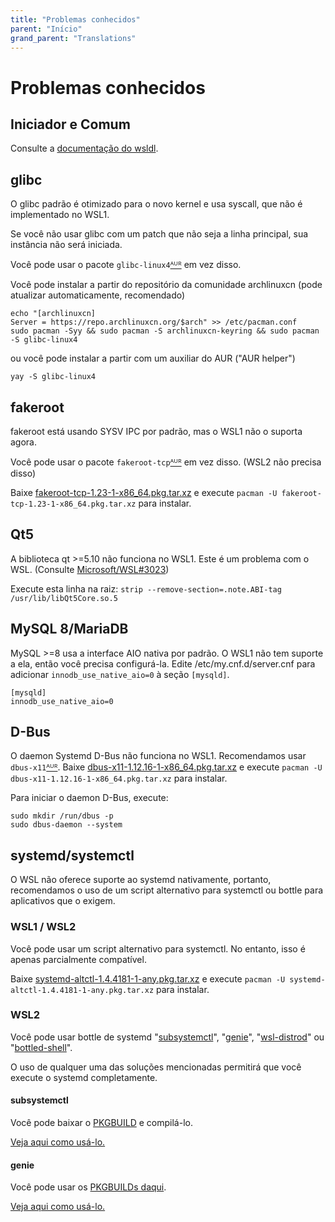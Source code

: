 ```yaml
---
title: "Problemas conhecidos"
parent: "Início"
grand_parent: "Translations"
---
```

# Problemas conhecidos

## Iniciador e Comum
Consulte a [documentação do wsldl](https://git.io/wsldl-doc).

## glibc
O glibc padrão é otimizado para o novo kernel e usa syscall, que não é implementado no WSL1.

Se você não usar glibc com um patch que não seja a linha principal, sua instância não será iniciada.

Você pode usar o pacote `glibc-linux4`[ᴬᵁᴿ](https://aur.archlinux.org/packages/glibc-linux4) em vez disso.

Você pode instalar a partir do repositório da comunidade archlinuxcn (pode atualizar automaticamente, recomendado)
```
echo "[archlinuxcn]
Server = https://repo.archlinuxcn.org/$arch" >> /etc/pacman.conf
sudo pacman -Syy && sudo pacman -S archlinuxcn-keyring && sudo pacman -S glibc-linux4
```
ou você pode instalar a partir com um auxiliar do AUR ("AUR helper")
```
yay -S glibc-linux4
```

## fakeroot
fakeroot está usando SYSV IPC por padrão, mas o WSL1 não o suporta agora.

Você pode usar o pacote `fakeroot-tcp`[ᴬᵁᴿ](https://aur.archlinux.org/packages/fakeroot-tcp/) em vez disso. (WSL2 não precisa disso)

Baixe [fakeroot-tcp-1.23-1-x86_64.pkg.tar.xz](https://github.com/yuk7/arch-prebuilt/releases/download/18082100/fakeroot-tcp-1.23-1-x86_64.pkg.tar.xz) e execute ```pacman -U fakeroot-tcp-1.23-1-x86_64.pkg.tar.xz``` para instalar.

## Qt5
A biblioteca qt >=5.10 não funciona no WSL1. Este é um problema com o WSL. (Consulte [Microsoft/WSL#3023](https://github.com/Microsoft/WSL/issues/3023))

Execute esta linha na raiz:
```strip --remove-section=.note.ABI-tag /usr/lib/libQt5Core.so.5```

## MySQL 8/MariaDB
MySQL >=8 usa a interface AIO nativa por padrão. O WSL1 não tem suporte a ela, então você precisa configurá-la.
Edite /etc/my.cnf.d/server.cnf para adicionar `innodb_use_native_aio=0` à seção `[mysqld]`.
```
[mysqld]
innodb_use_native_aio=0
```

## D-Bus
O daemon Systemd D-Bus não funciona no WSL1.
Recomendamos usar `dbus-x11`[ᴬᵁᴿ](https://aur.archlinux.org/packages/dbus-x11/).
Baixe [dbus-x11-1.12.16-1-x86_64.pkg.tar.xz](https://github.com/yuk7/arch-prebuilt/releases/download/20051200/dbus-x11-1.12.16-1-x86_64.pkg.tar.xz) e execute ```pacman -U dbus-x11-1.12.16-1-x86_64.pkg.tar.xz``` para instalar.

Para iniciar o daemon D-Bus, execute:
```
sudo mkdir /run/dbus -p
sudo dbus-daemon --system
```

## systemd/systemctl
O WSL não oferece suporte ao systemd nativamente, portanto, recomendamos o uso de um script alternativo para systemctl ou bottle para aplicativos que o exigem.

### WSL1 / WSL2
Você pode usar um script alternativo para systemctl.
No entanto, isso é apenas parcialmente compatível.

Baixe [systemd-altctl-1.4.4181-1-any.pkg.tar.xz](https://github.com/yuk7/arch-systemctl-alt/releases/download/1.4.4181-1/systemd-altctl-1.4.4181-1-any.pkg.tar.xz) e execute ```pacman -U systemd-altctl-1.4.4181-1-any.pkg.tar.xz``` para instalar.

### WSL2
Você pode usar bottle de systemd "[subsystemctl](https://github.com/sorah/subsystemctl)", "[genie](https://github.com/arkane-systems/genie)", "[wsl-distrod](https://github.com/nullpo-head/wsl-distrod)" ou "[bottled-shell](https://github.com/lungothrin/bottled-shell)".

O uso de qualquer uma das soluções mencionadas permitirá que você execute o systemd completamente.

#### subsystemctl
Você pode baixar o [PKGBUILD](https://raw.githubusercontent.com/sorah/arch.sorah.jp/master/aur-sorah/PKGBUILDs/subsystemctl/PKGBUILD) e compilá-lo.

[Veja aqui como usá-lo.](https://github.com/sorah/subsystemctl#usage)

#### genie
Você pode usar os [PKGBUILDs daqui](https://gist.github.com/arlllk/7001c521de601f01735af5ca440f03ae).

[Veja aqui como usá-lo.](https://github.com/arkane-systems/genie#usage)
